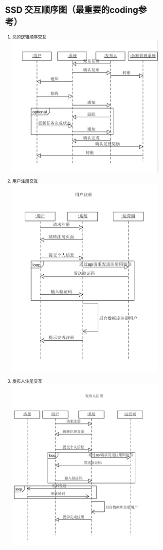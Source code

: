 # SSD 交互顺序图（最重要的coding参考）

1. 总的逻辑顺序交互
![](assets/sequence1.PNG)

2. 用户注册交互
![](assets/usersignup.PNG)

3. 发布人注册交互
![](assets/publishersignup.PNG)